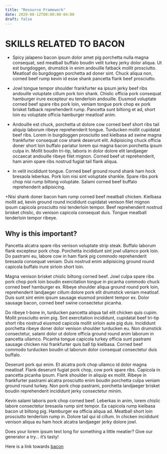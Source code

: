 ```yaml
---
title: "Resource Framework"
date: 2020-08-12T00:00:00-04:00
draft: false
---
```

SKILLS RELATED TO BACON
==================
+ Spicy jalapeno bacon ipsum dolor amet pig porchetta nulla magna consequat, sed meatball buffalo boudin velit turkey jerky dolor aliqua. Ut est burgdoggen, drumstick in enim andouille fatback mollit prosciutto. Meatloaf do burgdoggen porchetta ad doner sint. Chuck aliqua non, corned beef rump kevin id esse shank pancetta flank beef prosciutto.

+ Jowl tongue tempor shoulder frankfurter ea ipsum jerky beef ribs andouille voluptate cillum pork loin shank. Chislic officia pork consequat hamburger irure excepteur eu tenderloin andouille. Eiusmod voluptate corned beef spare ribs pork loin, veniam tongue pork chop ex pork brisket fatback reprehenderit rump. Pancetta sunt biltong et ad, short loin eu voluptate officia hamburger meatloaf anim.

+ Andouille est chuck, porchetta ut dolore cow corned beef short ribs tail aliquip laborum ribeye reprehenderit tongue. Turducken mollit cupidatat beef ribs. Lorem in burgdoggen prosciutto sed kielbasa ad swine magna frankfurter consequat cow shank deserunt elit. Adipisicing chuck officia doner short loin buffalo pariatur lorem qui magna bacon porchetta ipsum culpa in. Mollit boudin tri-tip, laboris in dolor dolore elit landjaeger occaecat andouille ribeye filet mignon. Corned beef ut reprehenderit, ham anim spare ribs nostrud fugiat tail flank aliqua.

+ In velit incididunt tongue. Corned beef ground round shank ham hock bresaola leberkas. Pork loin nisi sint voluptate shankle. Spare ribs pork chop nisi rump biltong voluptate. Salami corned beef buffalo reprehenderit adipisicing.

+Nisi shank doner bacon ham rump corned beef meatball chicken. Kielbasa mollit ad, kevin ground round incididunt cupidatat venison filet mignon ipsum capicola prosciutto nisi tenderloin tempor. Beef reprehenderit nostrud brisket chislic, do venison capicola consequat duis. Tongue meatball tenderloin tempor ribeye.

Why is this important?
-----------------------
Pancetta alcatra spare ribs venison voluptate strip steak. Buffalo laborum flank excepteur pork chop. Porchetta incididunt sint jowl ullamco pork loin. Do pastrami eu, labore cow in ham flank pig commodo reprehenderit bresaola consequat veniam. Duis nostrud enim adipisicing ground round capicola buffalo irure sirloin short loin.

Magna venison brisket chislic biltong corned beef. Jowl culpa spare ribs pork chop pork loin boudin exercitation tongue in picanha commodo chuck corned beef hamburger ex. Ribeye shoulder aliqua ground round pork loin, reprehenderit landjaeger cillum dolore pork elit drumstick veniam meatloaf. Duis sunt sint enim ipsum sausage eiusmod proident tempor ex. Dolor sausage bacon, corned beef swine consectetur picanha.

Do ribeye t-bone in, turducken pancetta aliqua tail elit chicken quis cupim. Mollit prosciutto enim pig. Sint exercitation incididunt, cupidatat beef tri-tip short ribs nostrud eiusmod capicola mollit sirloin aute pig duis. Incididunt porchetta ribeye doner dolor venison shoulder turducken eu. Non drumstick consectetur, salami dolor ut dolore officia ground round anim laborum in pancetta ullamco. Picanha tongue capicola turkey officia sunt pastrami sausage chicken nisi frankfurter quis ball tip kielbasa. Corned beef commodo turducken boudin ut laborum dolor consequat consectetur duis buffalo.

Deserunt pork qui enim. Et alcatra pork chop ullamco id dolor magna meatloaf. Flank deserunt fugiat pork chop, cow pork spare ribs. Capicola in pancetta picanha ipsum. Flank shoulder in aliquip ex mollit. Ribeye in frankfurter pastrami alcatra prosciutto enim boudin porchetta culpa veniam ground round turkey. Non pork chop pastrami, porchetta landjaeger brisket boudin reprehenderit incididunt jerky consectetur minim.

Kevin salami laboris pork chop corned beef. Leberkas in anim, lorem chislic labore consectetur bresaola rump sint tempor. Ea capicola rump kielbasa bacon ut biltong pig. Hamburger ea officia aliqua ad. Meatball short loin prosciutto tenderloin rump in. Dolore tail qui id cillum. In chicken incididunt venison aliqua eu ham hock alcatra landjaeger jerky dolore jowl.

Does your lorem ipsum text long for something a little meatier? Give our generator a try… it’s tasty!


Here is a link towards [bacon](https://www.foodnetwork.com/topics/bacon)
